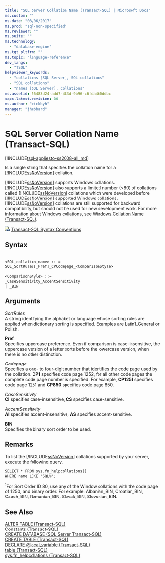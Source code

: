 ```yaml
---
title: "SQL Server Collation Name (Transact-SQL) | Microsoft Docs"
ms.custom: ""
ms.date: "03/06/2017"
ms.prod: "sql-non-specified"
ms.reviewer: ""
ms.suite: ""
ms.technology: 
  - "database-engine"
ms.tgt_pltfrm: ""
ms.topic: "language-reference"
dev_langs: 
  - "TSQL"
helpviewer_keywords: 
  - "collations [SQL Server], SQL collations"
  - "SQL collations"
  - "names [SQL Server], collations"
ms.assetid: 56483d24-add7-483d-9b96-c6fda460ddbc
caps.latest.revision: 30
ms.author: "rickbyh"
manager: "jhubbard"
---
```

# SQL Server Collation Name (Transact-SQL)
[!INCLUDE[tsql-appliesto-ss2008-all_md](../../database-engine/configure/windows/includes/tsql-appliesto-ss2008-all-md.md)]

  Is a single string that specifies the collation name for a [!INCLUDE[ssNoVersion](../../advanced-analytics/r-services/includes/ssnoversion-md.md)] collation.  
  
 [!INCLUDE[ssNoVersion](../../advanced-analytics/r-services/includes/ssnoversion-md.md)] supports Windows collations. [!INCLUDE[ssNoVersion](../../advanced-analytics/r-services/includes/ssnoversion-md.md)] also supports a limited number (<80) of collations called [!INCLUDE[ssNoVersion](../../advanced-analytics/r-services/includes/ssnoversion-md.md)] collations which were developed before [!INCLUDE[ssNoVersion](../../advanced-analytics/r-services/includes/ssnoversion-md.md)] supported Windows collations. [!INCLUDE[ssNoVersion](../../advanced-analytics/r-services/includes/ssnoversion-md.md)] collations are still supported for backward compatibility, but should not be used for new development work. For more information about Windows collations, see [Windows Collation Name &#40;Transact-SQL&#41;](../../t-sql/statements/windows-collation-name-transact-sql.md).  
  
 ![Topic link icon](../../database-engine/configure/windows/media/topic-link.gif "Topic link icon") [Transact-SQL Syntax Conventions](../Topic/Transact-SQL%20Syntax%20Conventions%20\(Transact-SQL\).md)  
  
## Syntax  
  
```  
  
<SQL_collation_name> :: =   
SQL_SortRules[_Pref]_CPCodepage_<ComparisonStyle>  
  
<ComparisonStyle> ::=  
_CaseSensitivity_AccentSensitivity  
| _BIN  
```  
  
## Arguments  
 *SortRules*  
 A string identifying the alphabet or language whose sorting rules are applied when dictionary sorting is specified. Examples are Latin1_General or Polish.  
  
 **Pref**  
 Specifies uppercase preference. Even if comparison is case-insensitive, the uppercase version of a letter sorts before the lowercase version, when there is no other distinction.  
  
 *Codepage*  
 Specifies a one- to four-digit number that identifies the code page used by the collation. **CP1** specifies code page 1252, for all other code pages the complete code page number is specified. For example, **CP1251** specifies code page 1251 and **CP850** specifies code page 850.  
  
 *CaseSensitivity*  
 **CI** specifies case-insensitive, **CS** specifies case-sensitive.  
  
 *AccentSensitivity*  
 **AI** specifies accent-insensitive, **AS** specifies accent-sensitive.  
  
 **BIN**  
 Specifies the binary sort order to be used.  
  
## Remarks  
 To list the [!INCLUDE[ssNoVersion](../../advanced-analytics/r-services/includes/ssnoversion-md.md)] collations supported by your server, execute the following query.  
  
```  
SELECT * FROM sys.fn_helpcollations()   
WHERE name LIKE 'SQL%';  
```  
  
 <sup>1</sup>For Sort Order ID 80, use any of the Window collations with the code page of 1250, and binary order. For example: Albanian_BIN, Croatian_BIN, Czech_BIN, Romanian_BIN, Slovak_BIN, Slovenian_BIN.  
  
## See Also  
 [ALTER TABLE &#40;Transact-SQL&#41;](../../t-sql/statements/alter-table-transact-sql.md)   
 [Constants &#40;Transact-SQL&#41;](../../t-sql/data-types/constants-transact-sql.md)   
 [CREATE DATABASE &#40;SQL Server Transact-SQL&#41;](../../t-sql/statements/create-database-sql-server-transact-sql.md)   
 [CREATE TABLE &#40;Transact-SQL&#41;](../../t-sql/statements/create-table-transact-sql.md)   
 [DECLARE @local_variable &#40;Transact-SQL&#41;](../Topic/DECLARE%20@local_variable%20\(Transact-SQL\).md)   
 [table &#40;Transact-SQL&#41;](../../t-sql/data-types/table-transact-sql.md)   
 [sys.fn_helpcollations &#40;Transact-SQL&#41;](../../relational-databases/system-functions/sys.fn-helpcollations-transact-sql.md)  
  
  